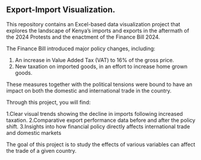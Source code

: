 ## Export-Import Visualization.

This repository contains an Excel-based data visualization project that explores the landscape of Kenya’s imports and exports in the aftermath of the 2024 Protests and the enactment of the Finance Bill 2024.

The Finance Bill introduced major policy changes, including:

1. An increase in Value Added Tax (VAT) to 16% of the gross price.
2. New taxation on imported goods, in an effort to increase home grown goods.

These measures together with the political tensions were bound to have an impact on both the domestic and international trade in the country.

Through this project, you will find:

1.Clear visual trends showing the decline in imports following increased taxation.
2.Comparative export performance data before and after the policy shift.
3.Insights into how financial policy directly affects international trade and domestic markets

The goal of this project is to study the effects of various variables can affect the trade of a given country.
 
